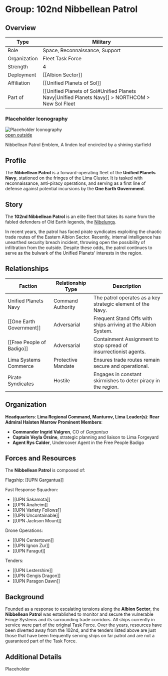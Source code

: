 # Group: 102nd Nibbellean Patrol

## Overview 


| Type         | Military                                                                                         |
| ------------ | ------------------------------------------------------------------------------------------------ |
| Role         | Space, Reconnaissance, Support                                                                   |
| Organization | Fleet Task Force                                                                                 |
| Strength     | 4                                                                                                |
| Deployment   | [[Albion Sector]]                                                                                |
| Affiliation  | [[Unified Planets of Sol]]                                                                       |
| Part of      | [[Unified Planets of Sol#Unified Planets Navy\|Unified Planets Navy]] > NORTHCOM > New Sol Fleet |

### Placeholder Iconography 

![Placeholder Iconography](https://publish-01.obsidian.md/access/36b98e212e9d73fe1bd4813f96b0fd71/z_Assets/Misc/ImagePlaceholder.png)  
[open outside](https://obsidianttrpgtutorials.com/z_Assets/Misc/ImagePlaceholder.png)

Nibbellean Patrol Emblem, A linden leaf encircled by a shining starfield

## Profile 

The **Nibbellean Patrol** is a forward-operating fleet of the **Unified Planets Navy**, stationed on the fringes of the Lima Cluster. It is tasked with reconnaissance, anti-piracy operations, and serving as a first line of defense against potential incursions by the **One Earth Government**.

## Story 

The **102nd Nibbellean Patrol** is an elite fleet that takes its name from the fabled defenders of Old Earth legends, the [Nibelungs](https://de.wikipedia.org/wiki/Nibelungensage).

In recent years, the patrol has faced pirate syndicates exploiting the chaotic trade routes of the Eastern Albion Sector. Recently, internal intelligence has unearthed security breach incident, throwing open the possibility of infiltration from the outside. Despite these odds, the patrol continues to serve as the bulwark of the Unified Planets' interests in the region.

## Relationships 

| Faction                   | Relationship Type  | Description                                                      |
| ------------------------- | ------------------ | ---------------------------------------------------------------- |
| Unified Planets Navy      | Command Authority  | The patrol operates as a key strategic element of the Navy.      |
| [[One Earth Government]]  | Adversarial        | Frequent Stand Offs with ships arriving at the Albion System.    |
| [[Free People of Badigo]] | Adversarial        | Containment Assignment to stop spread of insurrectionist agents. |
| Lima Systems Commerce     | Protective Mandate | Ensures trade routes remain secure and operational.              |
| Pirate Syndicates         | Hostile            | Engages in constant skirmishes to deter piracy in the region.    |

## Organization 

**Headquarters**: **Lima Regional Command, Manturov, Lima**
**Leader(s)**: **Rear Admiral Halsten Marrow**
**Prominent Members**:
- **Commander Ingrid Valgren**, CO of _Gargantua_
- **Captain Veyla Orsine**, strategic planning and liaison to Lima Forgeyard
- **Agent Rys Calder**, Undercover Agent in the Free People Badigo

## Forces and Resources 

The **Nibbellean Patrol** is composed of:

Flagship: [[UPN Gargantua]]

Fast Response Squadron: 
- [[UPN Sakamota]]
- [[UPN Anaheim]]
- [[UPN Variety Follows]]
- [[UPN Uncontainable]]
- [[UPN Jackson Mount]]

Drone Operations: 
- [[UPN Centertown]]
- [[UPN Ignon Zur]]
- [[UPN Faragut]]

Tenders: 
- [[UPN Lestershire]]
- [[UPN Gengis Dragon]]
- [[UPN Paragon Dawn]]

## Background 

Founded as a response to escalating tensions along the **Albion Sector**, the **Nibbellean Patrol** was established to monitor and secure the vulnerable Fringe Systems and its surrounding trade corridors. All ships currently in service were part of the original Task Force. Over the years, resources have been diverted away from the 102nd, and the tenders listed above are just those that have been frequently serving ships on far patrol and are not a guaranteed part of the Task Force.

## Additional Details 

Placeholder